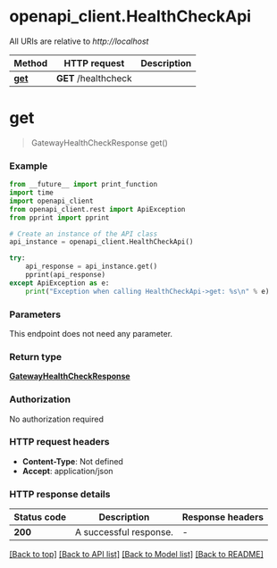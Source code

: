 # openapi_client.HealthCheckApi

All URIs are relative to *http://localhost*

Method | HTTP request | Description
------------- | ------------- | -------------
[**get**](HealthCheckApi.md#get) | **GET** /healthcheck | 


# **get**
> GatewayHealthCheckResponse get()



### Example

```python
from __future__ import print_function
import time
import openapi_client
from openapi_client.rest import ApiException
from pprint import pprint

# Create an instance of the API class
api_instance = openapi_client.HealthCheckApi()

try:
    api_response = api_instance.get()
    pprint(api_response)
except ApiException as e:
    print("Exception when calling HealthCheckApi->get: %s\n" % e)
```

### Parameters
This endpoint does not need any parameter.

### Return type

[**GatewayHealthCheckResponse**](GatewayHealthCheckResponse.md)

### Authorization

No authorization required

### HTTP request headers

 - **Content-Type**: Not defined
 - **Accept**: application/json

### HTTP response details
| Status code | Description | Response headers |
|-------------|-------------|------------------|
**200** | A successful response. |  -  |

[[Back to top]](#) [[Back to API list]](../README.md#documentation-for-api-endpoints) [[Back to Model list]](../README.md#documentation-for-models) [[Back to README]](../README.md)

